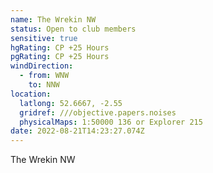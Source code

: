 ```yaml
---
name: The Wrekin NW
status: Open to club members
sensitive: true
hgRating: CP +25 Hours
pgRating: CP +25 Hours
windDirection:
  - from: WNW
    to: NNW
location:
  latlong: 52.6667, -2.55
  gridref: ///objective.papers.noises
  physicalMaps: 1:50000 136 or Explorer 215
date: 2022-08-21T14:23:27.074Z
---
```

The Wrekin NW